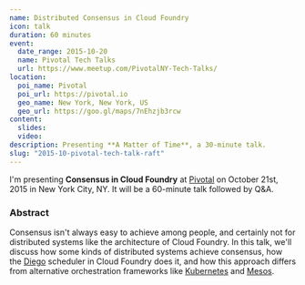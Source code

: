 ```yaml
---
name: Distributed Consensus in Cloud Foundry
icon: talk
duration: 60 minutes
event:
  date_range: 2015-10-20
  name: Pivotal Tech Talks
  url: https://www.meetup.com/PivotalNY-Tech-Talks/
location:
  poi_name: Pivotal
  poi_url: https://pivotal.io
  geo_name: New York, New York, US
  geo_url: https://goo.gl/maps/7nEhzjb3rcw
content:
  slides:
  video:
description: Presenting **A Matter of Time**, a 30-minute talk.
slug: "2015-10-pivotal-tech-talk-raft"
---
```


I'm presenting **Consensus in Cloud Foundry** at [Pivotal](http://pivotal.io/) on October 21st, 2015 in New York City, NY. It will be a 60-minute talk followed by Q&A.

### Abstract

Consensus isn't always easy to achieve among people, and certainly not for distributed systems like the architecture of Cloud Foundry. In this talk, we'll discuss how some kinds of distributed systems achieve consensus, how the [Diego](https://github.com/cloudfoundry-incubator/diego-release) scheduler in Cloud Foundry does it, and how this approach differs from alternative orchestration frameworks like [Kubernetes](https://github.com/kubernetes/kubernetes) and [Mesos](http://mesos.apache.org/).
